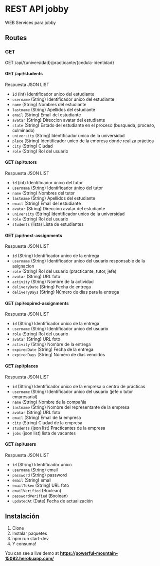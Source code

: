 # REST API jobby

WEB Services para jobby

## Routes
### GET

GET /api/{universidad}/practicante/{cedula-identidad}

#### GET /api/students

Respuesta JSON LIST

* `id` (int) Identificador unico del estudiante
* `username` (String) Identificador unico del estudiante
* `name` (String) Nombres del estudiante
* `lastname` (String) Apellidos del estudiante
* `email` (String) Email del estudiante
* `avatar` (String) Direccion avatar del estudiante
* `state` (String) Estado del estudiante en el proceso (busqueda, proceso, culminado)
* `university` (String) Identificador unico de la universidad
* `place` (String) Identificador unico de la empresa donde realiza práctica
* `city` (String) Ciudad 
* `role` (String) Rol del usuario

#### GET /api/tutors

Respuesta JSON LIST

* `id` (int) Identificador único del tutor
* `username` (String) Identificador único del tutor
* `name` (String) Nombres del tutor
* `lastname` (String) Apellidos del estudiante
* `email` (String) Email del estudiante
* `avatar` (String) Direccion avatar del estudiante
* `university` (String) Identificador unico de la universidad
* `role` (String) Rol del usuario
* `students` (lista) Lista de estudiantes

#### GET /api/next-assignments

Respuesta JSON LIST

* `id` (String) Identificador unico de la entrega
* `username` (String) Identificador unico del usuario responsable de la asignacion
* `role` (String) Rol del usuario (practicante, tutor, jefe)
* `avatar` (String) URL foto
* `activity` (String) Nombre de la actividad
* `deliveryDate` (String) Fecha de entrega
* `deliveryDays` (String) Número de días para la entrega

#### GET /api/expired-assignments

Respuesta JSON LIST

* `id` (String) Identificador unico de la entrega
* `username` (String) Identificador unico del usuario
* `role` (String) Rol del usuario
* `avatar` (String) URL foto
* `activity` (String) Nombre de la entrega
* `expiredDate` (String) Fecha de la entrega
* `expiredDays` (String) Número de días vencidos

#### GET /api/places

Respuesta JSON LIST

* `id` (String) Identificador unico de la empresa o centro de prácticas
* `username` (String) Identificador unico del usuario (jefe o tutor empresarial)
* `name` (String) Nombre de la compañía
* `lastname` (String) Nombre del representante de la empresa
* `avatar` (String) URL foto
* `email` (String) Email de la empresa
* `city` (String) Ciudad de la empresa
* `students` (json list) Practicantes de la empresa
* `jobs` (json list) lista de vacantes

#### GET /api/users

Respuesta JSON LIST

* `id` (String) Identificador unico
* `username` (String) email
* `password` (String) password
* `email` (String) email
* `emailToken` (String) URL foto
* `emailVerified` (Boolean)
* `passwordVerified` (Boolean)
* `updatedAt` (Date) Fecha de actualización

## Instalación

1. Clone
2. Instalar paquetes
3. npm run start-dev
4. Y consuma!

You can see a live demo at **https://powerful-mountain-15092.herokuapp.com/**
